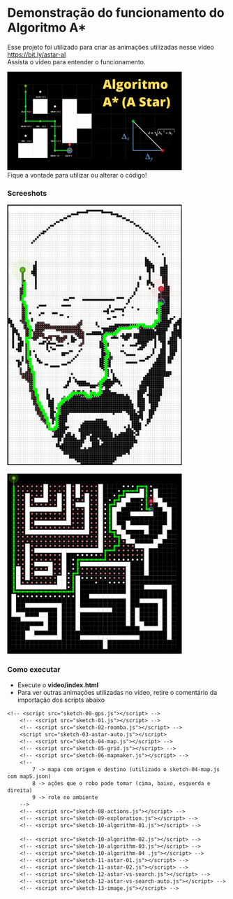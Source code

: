 # Demonstração do funcionamento do Algoritmo A*

Esse projeto foi utilizado para criar as animações utilizadas nesse vídeo https://bit.ly/astar-al
<br/>Assista o vídeo para entender o funcionamento. 

<a href="https://bit.ly/astar-al" target="_blank">
  <img src="assets/miniature.png" width="400px">
</a>
<br/>
Fique a vontade para utilizar ou alterar o código!

### Screeshots

<img src="assets/walter.png" width="400px">
<br/><br/>
<img src="assets/map4.png" width="400px">

### Como executar

* Execute o **video/index.html**
* Para ver outras animações utilizadas no vídeo, retire o comentário da importação dos scripts abaixo
```
<!-- <script src="sketch-00-gps.js"></script> -->
    <!-- <script src="sketch-01.js"></script> -->
    <!-- <script src="sketch-02-roomba.js"></script> -->
    <script src="sketch-03-astar-auto.js"></script>
    <!-- <script src="sketch-04-map.js"></script> -->
    <!-- <script src="sketch-05-grid.js"></script> -->
    <!-- <script src="sketch-06-mapmaker.js"></script> -->
    <!--
        7 -> mapa com origem e destino (utilizado o sketch-04-map.js com map5.json)
        8 -> ações que o robo pode tomar (cima, baixo, esquerda e direita)
        9 -> role no ambiente
    -->
    <!-- <script src="sketch-08-actions.js"></script> -->
    <!-- <script src="sketch-09-exploration.js"></script> -->
    <!-- <script src="sketch-10-algorithm-01.js"></script> -->
    
    <!-- <script src="sketch-10-algorithm-02.js"></script> -->
    <!-- <script src="sketch-10-algorithm-03.js"></script> -->
    <!-- <script src="sketch-10-algorithm-04 .js"></script> -->
    <!-- <script src="sketch-11-astar-01.js"></script> -->
    <!-- <script src="sketch-11-astar-02.js"></script> -->
    <!-- <script src="sketch-12-astar-vs-search.js"></script> -->
    <!-- <script src="sketch-12-astar-vs-search-auto.js"></script> -->
    <!-- <script src="sketch-13-image.js"></script> -->
```

